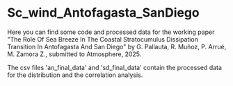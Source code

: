 # Sc_wind_Antofagasta_SanDiego

Here you can find some code and processed data for the working paper "The Role Of Sea Breeze In The Coastal Stratocumulus Dissipation Transition In Antofagasta And San Diego" by G. Pallauta, R. Muñoz, P. Arrué, M. Zamora Z., submitted to Atmosphere, 2025.

The csv files 'an_final_data' and 'sd_final_data' contain the processed data for the distribution and the correlation analysis.
